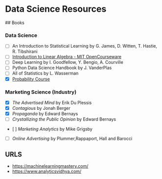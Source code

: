 # Data Science Resources

## Books

### Data Science

- [ ] An Introduction to Statistical Learning by G. James, D. Witten, T. Hastie, R. Tibshirani
- [ ] [Introduction to Linear Algebra - MIT OpenCourseware](http://math.mit.edu/~gs/linearalgebra/)
- [ ] Deep Learning by I. Goodfellow, Y. Bengio, A. Courville
- [ ] Python Data Science Handbook by J. VanderPlas
- [ ] All of Statistics by L. Wasserman
- [x] [Probability Course](http://probabilitycourse.com)

### Marketing Science (Industry)

- [x] *The Advertised Mind* by Erik Du Plessis
- [x] *Contagious* by Jonah Berger
- [x] *Propaganda* by Edward Bernays
- [ ] *Crystallizing the Public Opinion* by Edward Bernays
- [ ] *Marketing Analytics* by Mike Grigsby
- [ ] *Online Advertising* by Plummer,Rappaport, Hall and Barocci

## URLS

* https://machinelearningmastery.com/
* https://www.analyticsvidhya.com/
